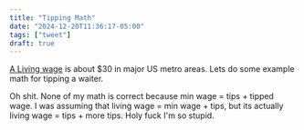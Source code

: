 ```yaml
---
title: "Tipping Math"
date: "2024-12-20T11:36:17-05:00"
tags: ["tweet"]
draft: true
---
```



[A Living wage](https://livingwage.mit.edu/) is about $30 in major US metro areas. Lets do some example math for tipping a waiter.

Oh shit.
None of my math is correct because min wage = tips + tipped wage. I was assuming that living wage = min wage + tips, but its actually living wage = tips + more tips.
Holy fuck I'm so stupid.
